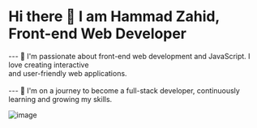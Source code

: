 
# Hi there 👋 I am Hammad Zahid, Front-end Web Developer

--- 🌟 I'm passionate about front-end web development and JavaScript. I love creating interactive <br>
        and user-friendly web applications. <br>
<br>--- 🚀 I'm on a journey to become a full-stack developer, continuously learning and growing my skills.

![image](https://github.com/freekmurze/freekmurze/blob/master/dino.gif)

